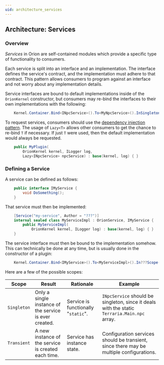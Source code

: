```yaml
---
uid: architecture_services
---
```


## Architecture: Services

### Overview

_Services_ in Orion are self-contained modules which provide a specific type of functionality to consumers.

Each service is split into an interface and an implementation. The interface defines the service's contract, and the implementation must adhere to that contract. This pattern allows consumers to program against an interface and not worry about any implementation details.

Service interfaces are bound to default implementations inside of the `OrionKernel` constructor, but consumers may re-bind the interfaces to their own implementations with the following:
```csharp
    Kernel.Container.Bind<INpcService>().To<MyNpcService>().InSingletonScope();
```

To request services, consumers should use the [dependency injection pattern](https://en.wikipedia.org/wiki/Dependency_injection). The usage of `Lazy<T>` allows other consumers to get the chance to re-bind `T` if necessary. If just `T` were used, then the default implementation would always be requested.
```csharp
    public MyPlugin(
        OrionKernel kernel, ILogger log,
        Lazy<INpcService> npcService) : base(kernel, log) { }
```

### Defining a Service

A service can be defined as follows:
```csharp
    public interface IMyService {
        void DoSomething();
    }
```

That service must then be implemented:
```csharp
    [Service("my-service", Author = "???")]
    internal sealed class MyServiceImpl : OrionService, IMyService {
        public MyServiceImpl(
            OrionKernel kernel, ILogger log) : base(kernel, log) { }
    }
```

The service interface must then be bound to the implementation somehow. This can technically be done at any time, but is usually done in the constructor of a plugin:
```csharp
    Kernel.Container.Bind<IMyService>().To<MyServiceImpl>().In???Scope();
```

Here are a few of the possible scopes:

| Scope | Result | Rationale | Example |
|-------|--------|-----------|---------|
| `Singleton` | Only a single instance of the service is ever created. | Service is functionally "`static`". | `INpcService` should be singleton, since it deals with the static `Terraria.Main.npc` array. |
| `Transient` | A new instance of the service is created each time. | Service has instance state. | Configuration services should be transient, since there may be multiple configurations. |
